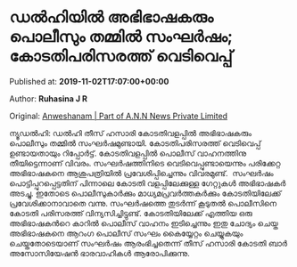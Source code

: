 
# ഡൽഹിയിൽ അഭിഭാഷകരും പൊലീസും തമ്മില്‍ സംഘര്‍ഷം; കോടതിപരിസരത്ത് വെടിവെപ്പ്

Published at: **2019-11-02T17:07:00+00:00**

Author: **Ruhasina J R**

Original: [Anweshanam | Part of A.N.N News Private Limited](http://anweshanam.com/index.php/india/news/scuffle-between-police-and-advocates-in-delhi-tiz-hazari-court)

ന്യൂഡൽഹി: ഡൽഹി തീസ് ഹസാരി കോടതിവളപ്പില്‍ അഭിഭാഷകരും പൊലീസും തമ്മില്‍ സംഘര്‍ഷമുണ്ടായി. കോടതിപരിസരത്ത് വെടിവെപ്പ് ഉണ്ടായതായും റിപ്പോര്‍ട്ട്. കോടതിവളപ്പില്‍ പൊലീസ് വാഹനത്തിനു തീയിട്ടെന്നാണ് വിവരം. സംഘര്‍ഷത്തിനിടെ വെടിവെപ്പുണ്ടായെന്നും പരിക്കേറ്റ അഭിഭാഷകനെ ആശുപത്രിയിൽ പ്രവേശിപ്പിച്ചെന്നും വിവരമുണ്ട്. 
സംഘര്‍ഷം പൊട്ടിപ്പുറപ്പെട്ടതിന് പിന്നാലെ കോടതി വളപ്പിലേക്കുള്ള ഗേറ്റുകള്‍ അഭിഭാഷകര്‍ അടച്ചു. ഇതോടെ പൊലീസുകാര്‍ക്കും മാധ്യമപ്രവര്‍ത്തകര്‍ക്കും കോടതിയിലേക്ക് പ്രവേശിക്കാനാവാതെ വന്നു. സംഘര്‍ഷത്തെ തുടര്‍ന്ന് കൂടുതല്‍ പൊലീസിനെ കോടതി പരിസരത്ത് വിന്യസിച്ചിട്ടുണ്ട്. കോടതിയിലേക്ക് എത്തിയ ഒരു അഭിഭാഷകന്‍റെ കാറില്‍ പൊലീസ് വാഹനം ഇടിച്ചെന്നും ഇതു ചോദ്യം ചെയ്ത അഭിഭാഷകനെ ആറംഗ പൊലീസ് സംഘം കൈയ്യേറ്റം ചെയ്യുകയും ചെയ്തതോടെയാണ് സംഘര്‍ഷം ആരംഭിച്ചതെന്ന് തീസ് ഹസാരി കോടതി ബാര്‍ അസോസിയേഷന്‍ ഭാരവാഹികള്‍ ആരോപിക്കുന്നു.
